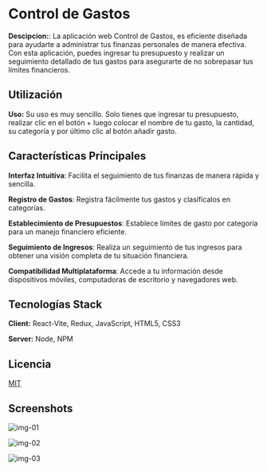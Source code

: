 # Control de Gastos

**Descipcion:**: La aplicación web Control de Gastos, es eficiente diseñada para ayudarte a administrar tus finanzas personales de manera efectiva. Con esta aplicación, puedes ingresar tu presupuesto y realizar un seguimiento detallado de tus gastos para asegurarte de no sobrepasar tus límites financieros.

## Utilización

**Uso:** Su uso es muy sencillo. Solo tienes que ingresar tu presupuesto, realizar clic en el botón + luego colocar el nombre de tu gasto, la cantidad, su categoría y por último clic al botón añadir gasto.


## Características Principales

**Interfaz Intuitiva**: Facilita el seguimiento de tus finanzas de manera rápida y sencilla.

**Registro de Gastos**: Registra fácilmente tus gastos y clasifícalos en categorías.

**Establecimiento de Presupuestos**: Establece límites de gasto por categoría para un manejo financiero eficiente.

**Seguimiento de Ingresos**: Realiza un seguimiento de tus ingresos para obtener una visión completa de tu situación financiera.

**Compatibilidad Multiplataforma**: Accede a tu información desde dispositivos móviles, computadoras de escritorio y navegadores web.

## Tecnologías Stack

**Client:** React-Vite, Redux, JavaScript, HTML5, CSS3

**Server:** Node, NPM

## Licencia

[MIT](https://choosealicense.com/licenses/mit/)


## Screenshots

![img-01](https://github.com/joosudev/controlgastos/assets/47118243/78980c30-7716-499e-bd25-88ec10beb316)

![img-02](https://github.com/joosudev/controlgastos/assets/47118243/359cfd32-758a-433e-8687-2e1f45ca796b)

![img-03](https://github.com/joosudev/controlgastos/assets/47118243/24d9d12b-afda-4d2f-bd68-9f98bd790033)





